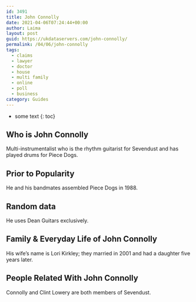 ```yaml
---
id: 3491
title: John Connolly
date: 2021-04-06T07:24:44+00:00
author: Laima
layout: post
guid: https://ukdataservers.com/john-connolly/
permalink: /04/06/john-connolly
tags:
  - claims
  - lawyer
  - doctor
  - house
  - multi family
  - online
  - poll
  - business
category: Guides
---
```


* some text
{: toc}


## Who is John Connolly
                  
                  
                  
Multi-instrumentalist who is the rhythm guitarist for Sevendust and has played drums for Piece Dogs.
                  
              
            
              
            
                
                
                
## Prior to Popularity
                  
                  
                  
He and his bandmates assembled Piece Dogs in 1988.
                  
              
            
              
            
                
                
                
## Random data
                  
                  
                  
He uses Dean Guitars exclusively.
                  
              
            
              
            
                
                
                
## Family & Everyday Life of John Connolly
                  
                  
                  
His wife&#8217;s name is Lori Kirkley; they married in 2001 and had a daughter five years later.
                  
              
            
              
            
                
                
                
## People Related With John Connolly
                  
                  
                  
Connolly and Clint Lowery are both members of Sevendust.
                  
              
            
              
            
                
              
            
              
              
            
            
              
            
          
          
          